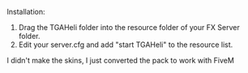 Installation:
1. Drag the TGAHeli folder into the resource folder of your FX Server folder.
2. Edit your server.cfg and add "start TGAHeli" to the resource list.

I didn't make the skins, I just converted the pack to work with FiveM


